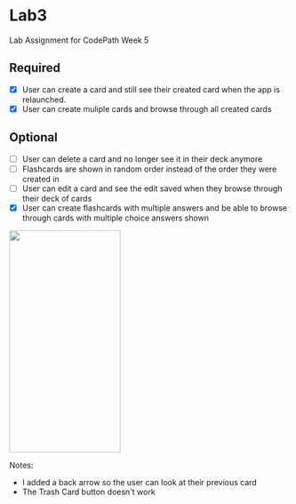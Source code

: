 # Lab3
Lab Assignment for CodePath Week 5 

## Required
- [X] User can create a card and still see their created card when the app is relaunched.
- [X] User can create muliple cards and browse through all created cards

## Optional
- [ ] User can delete a card and no longer see it in their deck anymore
- [ ] Flashcards are shown in random order instead of the order they were created in
- [ ] User can edit a card and see the edit saved when they browse through their deck of cards
- [X] User can create flashcards with multiple answers and be able to browse through cards with multiple choice answers shown

<img src="https://i.imgur.com/CUHm4LC.gif" width="200" height="400" />  

Notes: 
- I added a back arrow so the user can look at their previous card
- The Trash Card button doesn't work
